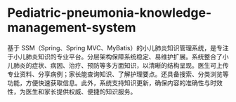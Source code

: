 # Pediatric-pneumonia-knowledge-management-system
基于 SSM（Spring、Spring MVC、MyBatis）的小儿肺炎知识管理系统，是专注于小儿肺炎知识的专业平台。分层架构保障系统稳定、易维护扩展。系统整合了小儿肺炎的症状、病因、治疗、预防等多方面知识，以清晰的结构呈现。医生可上传专业资料、分享病例；家长能查询知识、了解护理要点。还具备搜索、分类浏览等功能，方便快速获取信息。此外，系统支持知识更新，确保内容的准确性与时效性，为医生和家长提供权威、便捷的知识服务。 
